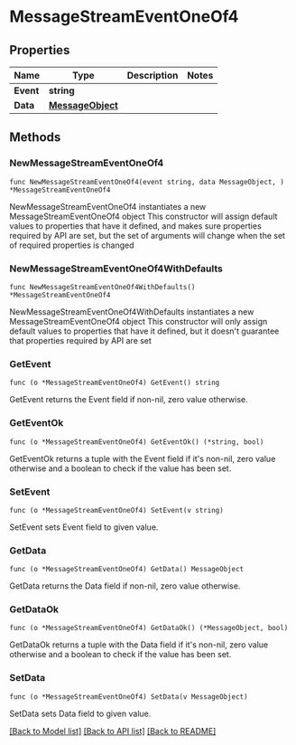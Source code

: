 # MessageStreamEventOneOf4

## Properties

Name | Type | Description | Notes
------------ | ------------- | ------------- | -------------
**Event** | **string** |  | 
**Data** | [**MessageObject**](MessageObject.md) |  | 

## Methods

### NewMessageStreamEventOneOf4

`func NewMessageStreamEventOneOf4(event string, data MessageObject, ) *MessageStreamEventOneOf4`

NewMessageStreamEventOneOf4 instantiates a new MessageStreamEventOneOf4 object
This constructor will assign default values to properties that have it defined,
and makes sure properties required by API are set, but the set of arguments
will change when the set of required properties is changed

### NewMessageStreamEventOneOf4WithDefaults

`func NewMessageStreamEventOneOf4WithDefaults() *MessageStreamEventOneOf4`

NewMessageStreamEventOneOf4WithDefaults instantiates a new MessageStreamEventOneOf4 object
This constructor will only assign default values to properties that have it defined,
but it doesn't guarantee that properties required by API are set

### GetEvent

`func (o *MessageStreamEventOneOf4) GetEvent() string`

GetEvent returns the Event field if non-nil, zero value otherwise.

### GetEventOk

`func (o *MessageStreamEventOneOf4) GetEventOk() (*string, bool)`

GetEventOk returns a tuple with the Event field if it's non-nil, zero value otherwise
and a boolean to check if the value has been set.

### SetEvent

`func (o *MessageStreamEventOneOf4) SetEvent(v string)`

SetEvent sets Event field to given value.


### GetData

`func (o *MessageStreamEventOneOf4) GetData() MessageObject`

GetData returns the Data field if non-nil, zero value otherwise.

### GetDataOk

`func (o *MessageStreamEventOneOf4) GetDataOk() (*MessageObject, bool)`

GetDataOk returns a tuple with the Data field if it's non-nil, zero value otherwise
and a boolean to check if the value has been set.

### SetData

`func (o *MessageStreamEventOneOf4) SetData(v MessageObject)`

SetData sets Data field to given value.



[[Back to Model list]](../README.md#documentation-for-models) [[Back to API list]](../README.md#documentation-for-api-endpoints) [[Back to README]](../README.md)


